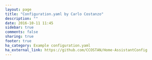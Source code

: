 ```yaml
---
layout: page
title: "Configuration.yaml by Carlo Costanzo"
description: ""
date: 2016-10-11 11:45
sidebar: true
comments: false
sharing: true
footer: true
ha_category: Example configuration.yaml
ha_external_link: https://github.com/CCOSTAN/Home-AssistantConfig
---
```



